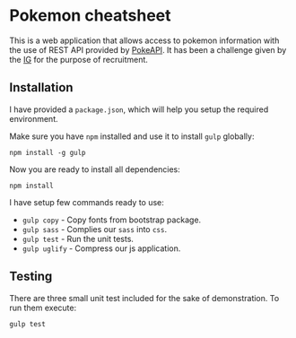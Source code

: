 # Pokemon cheatsheet

This is a web application that allows access to pokemon information with the use of REST API provided by [PokeAPI](https://pokeapi.co/).
It has been a challenge given by the [IG](https://www.ig.com) for the purpose of recruitment.

## Installation

I have provided a `package.json`, which will help you setup the required environment.

Make sure you have `npm` installed and use it to install `gulp` globally:

```
npm install -g gulp
```

Now you are ready to install all dependencies:

```
npm install
```

I have setup few commands ready to use:

- `gulp copy` - Copy fonts from bootstrap package.
- `gulp sass` - Complies our `sass` into `css`.
- `gulp test` - Run the unit tests.
- `gulp uglify` - Compress our js application.

## Testing

There are three small unit test included for the sake of demonstration. To run them execute:

```
gulp test
```
